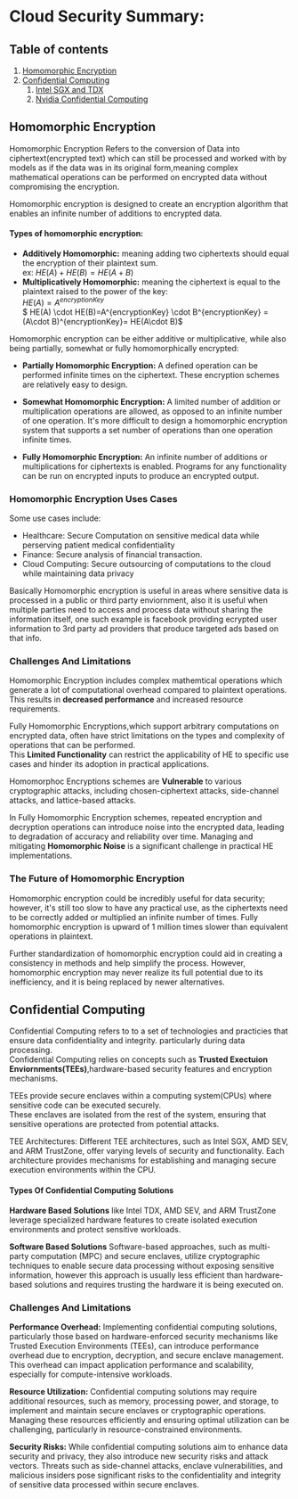 # Cloud Security Summary:

## Table of contents
1. [Homomorphic Encryption](#homomorphic-encryption)
2. [Confidential Computing](#confidential-computing)
	1. [Intel SGX and TDX](#intel-sgx-and-tdx) 
	2. [Nvidia Confidential Computing](#intel-sgx-and-tdx) 


## Homomorphic Encryption
Homomorphic Encryption Refers to the conversion of Data into ciphertext(encrypted text) which can still be processed and worked with by models as if the data was in its original form,meaning complex mathematical operations can be performed on encrypted data without compromising the encryption.

Homomorphic encryption is designed to create an encryption algorithm that enables an infinite number of additions to encrypted data.  

#### Types of homomorphic encryption:

- **Additively Homomorphic:** meaning adding two ciphertexts should equal the encryption of their plaintext sum.   
 ex:
$HE(A)+HE(B)=HE(A+B)$
- **Multiplicatively Homomorphic:** meaning the ciphertext is equal to the plaintext raised to the power of the key:  
$HE(A)=A^{encryptionKey}$  
$ HE(A) \cdot HE(B)=A^{encryptionKey} \cdot B^{encryptionKey} = (A\cdot B)^{encryptionKey}= HE(A\cdot B)$


Homomorphic encryption can be either additive or multiplicative, while also being partially, somewhat or fully homomorphically encrypted:  

- **Partially Homomorphic Encryption:** A defined operation can be performed infinite times on the ciphertext. These encryption schemes are relatively easy to design.

- **Somewhat Homomorphic Encryption:** A limited number of addition or multiplication operations are allowed, as opposed to an infinite number of one operation. It's more difficult to design a homomorphic encryption system that supports a set number of operations than one operation infinite times.

- **Fully Homomorphic Encryption:** An infinite number of additions or multiplications for ciphertexts is enabled. Programs for any functionality can be run on encrypted inputs to produce an encrypted output.

### Homomorphic Encryption Uses Cases
Some use cases include:
- Healthcare: Secure Computation on sensitive medical data while perserving patient medical confidentiality
- Finance: Secure analysis of financial transaction.
- Cloud Computing: Secure outsourcing of computations to the cloud while maintaining data privacy	

Basically Homomorphic encryption is useful in areas where sensitive data is processed in a public or third party enviornment, also it is useful when multiple parties need to access and process data without sharing the information itself, one such example is facebook providing ecrypted user information to 3rd party ad providers that produce targeted ads based on that info.

### Challenges And Limitations
Homomorphic Encryption includes complex mathemtical operations which generate a lot of computational overhead compared to plaintext operations.  
This results in **decreased performance** and increased resource requirements.

Fully Homomorphic Encryptions,which support arbitrary computations on encrypted data, often have strict limitations on the types and complexity of operations that can be performed.  
This **Limited Functionality** can restrict the applicability of HE to specific use cases and hinder its adoption in practical applications.

Homomorphoc Encryptions schemes are **Vulnerable** to various cryptographic attacks, including chosen-ciphertext attacks, side-channel attacks, and lattice-based attacks.

In Fully Homomorphic Encryption schemes, repeated encryption and decryption operations can introduce noise into the encrypted data, leading to degradation of accuracy and reliability over time. Managing and mitigating **Homomorphic Noise** is a significant challenge in practical HE implementations.

### The Future of Homomorphic Encryption

Homomorphic encryption could be incredibly useful for data security; however, it's still too slow to have any practical use, as the ciphertexts need to be correctly added or multiplied an infinite number of times. Fully homomorphic encryption is upward of 1 million times slower than equivalent operations in plaintext.  

Further standardization of homomorphic encryption could aid in creating a consistency in methods and help simplify the process. However, homomorphic encryption may never realize its full potential due to its inefficiency, and it is being replaced by newer alternatives.



## Confidential Computing

Confidential Computing refers to to a set of technologies and practicies that ensure data confidentiality and integrity. particularly during data processing.  
Confidential Computing relies on concepts such as **Trusted Exectuion Enviornments(TEEs)**,hardware-based security features and encryption mechanisms.  

TEEs provide secure enclaves within a computing system(CPUs) where sensitive code can be executed securely.  
These enclaves are isolated from the rest of the system, ensuring that sensitive operations are protected from potential attacks.


TEE Architectures: Different TEE architectures, such as Intel SGX, AMD SEV, and ARM TrustZone, offer varying levels of security and functionality. Each architecture provides mechanisms for establishing and managing secure execution environments within the CPU.

#### Types Of Confidential Computing Solutions

**Hardware Based Solutions** like Intel TDX, AMD SEV, and ARM TrustZone leverage specialized hardware features to create isolated execution environments and protect sensitive workloads.  

**Software Based Solutions** Software-based approaches, such as multi-party computation (MPC) and secure enclaves, utilize cryptographic techniques to enable secure data processing without exposing sensitive information, however this approach is usually less efficient than hardware-based solutions and requires trusting the hardware it is being executed on.



### Challenges And Limitations

**Performance Overhead:** Implementing confidential computing solutions, particularly those based on hardware-enforced security mechanisms like Trusted Execution Environments (TEEs), can introduce performance overhead due to encryption, decryption, and secure enclave management. This overhead can impact application performance and scalability, especially for compute-intensive workloads.

**Resource Utilization:** Confidential computing solutions may require additional resources, such as memory, processing power, and storage, to implement and maintain secure enclaves or cryptographic operations. Managing these resources efficiently and ensuring optimal utilization can be challenging, particularly in resource-constrained environments.

**Security Risks:** While confidential computing solutions aim to enhance data security and privacy, they also introduce new security risks and attack vectors. Threats such as side-channel attacks, enclave vulnerabilities, and malicious insiders pose significant risks to the confidentiality and integrity of sensitive data processed within secure enclaves. 

<scripts>
<html><head>
	
<script type="text/x-mathjax-config">
  MathJax.Hub.Config({
    tex2jax: {
      inlineMath: [ ['$','$'], ["\\(","\\)"] ],
      processEscapes: true
    }
  });
</script>
<script type="text/javascript"
        src="https://cdn.mathjax.org/mathjax/latest/MathJax.js?config=TeX-AMS-MML_HTMLorMML">
</script>
</head></html>
</scripts>